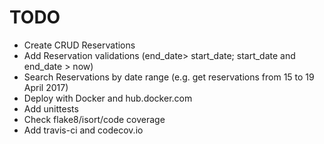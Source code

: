 # TODO

- Create CRUD Reservations
- Add Reservation validations 
(end_date> start_date; start_date and end_date > now) 
- Search Reservations by date range (e.g. get reservations from 15 to 19 April 2017)
- Deploy with Docker and hub.docker.com
- Add unittests
- Check flake8/isort/code coverage
- Add travis-ci and codecov.io
